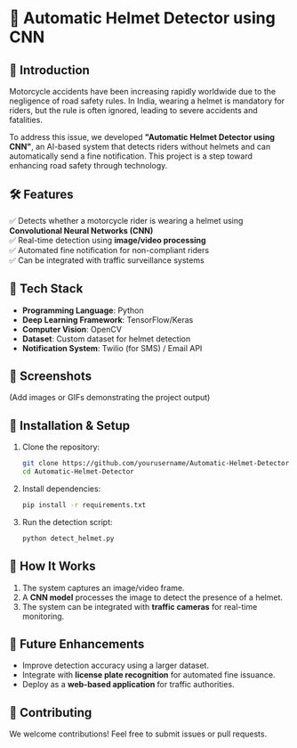 

# 🚀 Automatic Helmet Detector using CNN  

## 📌 Introduction  
Motorcycle accidents have been increasing rapidly worldwide due to the negligence of road safety rules. In India, wearing a helmet is mandatory for riders, but the rule is often ignored, leading to severe accidents and fatalities.  

To address this issue, we developed **"Automatic Helmet Detector using CNN"**, an AI-based system that detects riders without helmets and can automatically send a fine notification. This project is a step toward enhancing road safety through technology.  

## 🛠️ Features  
✅ Detects whether a motorcycle rider is wearing a helmet using **Convolutional Neural Networks (CNN)**  
✅ Real-time detection using **image/video processing**  
✅ Automated fine notification for non-compliant riders  
✅ Can be integrated with traffic surveillance systems  

## 📂 Tech Stack  
- **Programming Language**: Python  
- **Deep Learning Framework**: TensorFlow/Keras  
- **Computer Vision**: OpenCV  
- **Dataset**: Custom dataset for helmet detection  
- **Notification System**: Twilio (for SMS) / Email API  

## 📸 Screenshots  
(Add images or GIFs demonstrating the project output)  

## 🚀 Installation & Setup  
1. Clone the repository:  
   ```bash
   git clone https://github.com/yourusername/Automatic-Helmet-Detector.git
   cd Automatic-Helmet-Detector
   ```  
2. Install dependencies:  
   ```bash
   pip install -r requirements.txt
   ```  
3. Run the detection script:  
   ```bash
   python detect_helmet.py
   ```  

## 🔬 How It Works  
1. The system captures an image/video frame.  
2. A **CNN model** processes the image to detect the presence of a helmet.    
3. The system can be integrated with **traffic cameras** for real-time monitoring.  

## 🚀 Future Enhancements  
- Improve detection accuracy using a larger dataset.  
- Integrate with **license plate recognition** for automated fine issuance.  
- Deploy as a **web-based application** for traffic authorities.   

## 🤝 Contributing  
We welcome contributions! Feel free to submit issues or pull requests.  

